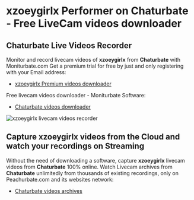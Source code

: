 # xzoeygirlx Performer on Chaturbate - Free LiveCam videos downloader

## Chaturbate Live Videos Recorder

Monitor and record livecam videos of **xzoeygirlx** from **Chaturbate** with Moniturbate.com
Get a premium trial for free by just and only registering with your Email address:
* [xzoeygirlx Premium videos downloader](https://moniturbate.com/request-demo-licence-key.html)

Free livecam videos downloader - Moniturbate Software:
* [Chaturbate videos downloader](https://moniturbate.com/moniturbate-download-software.html)

![xzoeygirlx livecam videos recorder](https://peachurnet.com/templates/moniturbate-software.png)


## Capture xzoeygirlx videos from the Cloud and watch your recordings on Streaming

Without the need of downloading a software, capture **xzoeygirlx** livecam videos from **Chaturbate** 100% online.
Watch Livecam archives from **Chaturbate** unlimitedly from thousands of existing recordings, only on Peachurbate.com and its websites network:
* [Chaturbate videos archives](https://peachurnet.com/)